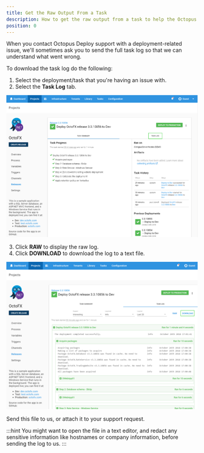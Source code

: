 ```yaml
---
title: Get the Raw Output From a Task
description: How to get the raw output from a task to help the Octopus team resolve deployment related issues.
position: 0
---
```


When you contact Octopus Deploy support with a deployment-related issue, we'll sometimes ask you to send the full task log so that we can understand what went wrong.

To download the task log do the following:

1. Select the deployment/task that you're having an issue with.
2. Select the **Task Log** tab.

![](raw-task-1.png "width=500")

3. Click **RAW** to display the raw log.
3. Click **DOWNLOAD** to download the log to a text file.

![](raw-task-2.png "width=500")

Send this file to us, or attach it to your support request.

:::hint
You might want to open the file in a text editor, and redact any sensitive information like hostnames or company information, before sending the log to us.
:::
